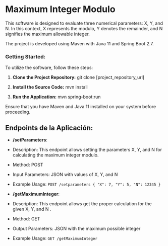 # Maximum Integer Modulo

This software is designed to evaluate three numerical parameters: X, Y, and N. In this context, X represents the modulo, Y denotes the remainder, and N signifies the maximum allowable integer.

The project is developed using Maven with Java 11 and Spring Boot 2.7.

### Getting Started:
To utilize the software, follow these steps:

1. **Clone the Project Repository:**
git clone [project_repository_url]

2. **Install the Source Code:**
mvn install 

3. **Run the Application:**
mvn spring-boot:run


Ensure that you have Maven and Java 11 installed on your system before proceeding.


## Endpoints de la Aplicación:

- **/setParameters**:
- Description: This endpoint allows setting the parameters X, Y, and N for calculating the maximum integer modulo.
- Method: POST
- Input Parameters: JSON with values of X, Y, and N
- Example Usage: `POST /setparameters { "X": 7, "Y": 5, "N": 12345 }`

- **/getMaximumInteger**:
- Description: This endpoint allows get the proper calculation for the given X, Y, and N .
- Method: GET
- Output Parameters: JSON with the maximum possible integer
- Example Usage: `GET /getMaximumInteger`





